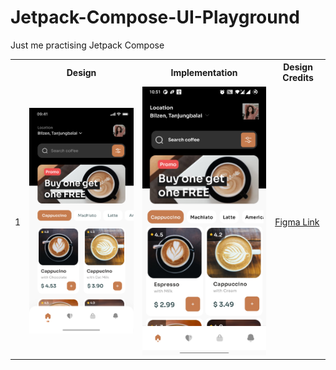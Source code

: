 # Jetpack-Compose-UI-Playground

Just me practising Jetpack Compose

<table>
    <tr>
      <th></th>
      <th>Design</th>
      <th>Implementation</th>
      <th>Design Credits</th>
    </tr>
    <tr>
      <td>1</td>
      <td><img src="1/media/design.png" alt="Design 1" width="300"></td>
      <td><img src="1/media/implementation.jpg" alt="Design 1" width="300"></td>
      <td> <a href="https://www.figma.com/community/file/1116708627748807811/coffee-shop-mobile-app-design">
        Figma Link
      </a></td>
    </tr>
  </table>
